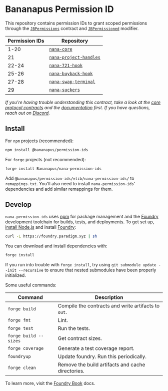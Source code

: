 # Bananapus Permission ID

This repository contains permission IDs to grant scoped permissions through the [`JBPermissions`](https://github.com/Bananapus/nana-core/blob/main/src/JBPermissions.sol) contract and [`JBPermissioned`](https://github.com/Bananapus/nana-core/blob/main/src/abstract/JBPermissioned.sol) modifier.

| Permission IDs | Repository                                                                  |
| -------------- | --------------------------------------------------------------------------- |
| 1-20           | [`nana-core`](https://github.com/Bananapus/nana-core/)                       |
| 21             | [`nana-project-handles`](https://github.com/Bananapus/nana-project-handles) |
| 22-24          | [`nana-721-hook`](https://github.com/Bananapus/nana-721-hook)               |
| 25-26          | [`nana-buyback-hook`](https://github.com/Bananapus/nana-buyback-hook)       |
| 27-28          | [`nana-swap-terminal`](https://github.com/Bananapus/nana-swap-terminal)     |
| 29             | [`nana-suckers`](https://github.com/Bananapus/nana-suckers)                 |

_If you're having trouble understanding this contract, take a look at the [core protocol contracts](https://github.com/Bananapus/nana-core) and the [documentation](https://docs.juicebox.money/) first. If you have questions, reach out on [Discord](https://discord.com/invite/ErQYmth4dS)._

## Install

For `npm` projects (recommended):

```bash
npm install @bananapus/permission-ids
```

For `forge` projects (not recommended):

```bash
forge install Bananapus/nana-permission-ids
```

Add `@bananapus/permission-ids/=lib/nana-permission-ids/` to `remappings.txt`. You'll also need to install `nana-permission-ids`' dependencies and add similar remappings for them.

## Develop

`nana-permission-ids` uses [npm](https://www.npmjs.com/) for package management and the [Foundry](https://github.com/foundry-rs/foundry) development toolchain for builds, tests, and deployments. To get set up, [install Node.js](https://nodejs.org/en/download) and install [Foundry](https://github.com/foundry-rs/foundry):

```bash
curl -L https://foundry.paradigm.xyz | sh
```

You can download and install dependencies with:

```bash
forge install
```

If you run into trouble with `forge install`, try using `git submodule update --init --recursive` to ensure that nested submodules have been properly initialized.

Some useful commands:

| Command               | Description                                         |
| --------------------- | --------------------------------------------------- |
| `forge build`         | Compile the contracts and write artifacts to `out`. |
| `forge fmt`           | Lint.                                               |
| `forge test`          | Run the tests.                                      |
| `forge build --sizes` | Get contract sizes.                                 |
| `forge coverage`      | Generate a test coverage report.                    |
| `foundryup`           | Update foundry. Run this periodically.              |
| `forge clean`         | Remove the build artifacts and cache directories.   |

To learn more, visit the [Foundry Book](https://book.getfoundry.sh/) docs.
